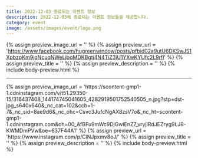 ```yaml
---
title: 2022-12-03 종료되는 이벤트 정보
description: 2022-12-03에 종료되는 이벤트 정보들을 제공합니다.
category: event
image: /assets/images/event/logo.png
---
```

{% assign preview_image_url = '' %}
{% assign preview_url = 'https://www.facebook.com/hugreenwindow/posts/pfbid02a9utU6DKSwJS1XpbzpKm9jqNcuqNWeLjbqMDKBgtj4N4TiZ3jU1YXwKYUfc2L9rfl' %}
{% assign preview_title = '' %}
{% assign preview_description = '' %}
{% include body-preview.html %}
<hr>{% assign preview_image_url = 'https://scontent-gmp1-1.cdninstagram.com/v/t51.29350-15/316437408_144174745041605_4282919501752540505_n.jpg?stp=dst-jpg_s640x640&amp;_nc_cat=102&amp;ccb=1-7&amp;_nc_sid=8ae9d6&amp;_nc_ohc=Csvc3JufcNgAX8zsV7o&amp;_nc_ht=scontent-gmp1-1.cdninstagram.com&amp;oh=00_AfBFu9mWc9DjGwlEnZ7_vryjlRdJEZryg9LJ8-KWMDmPVw&amp;oe=637F44A1' %}
{% assign preview_url = 'https://www.instagram.com/p/ClNJpxmv8oJ/' %}
{% assign preview_title = '' %}
{% assign preview_description = '' %}
{% include body-preview.html %}